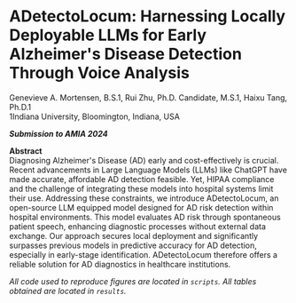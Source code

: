 # ADetectoLocum: Harnessing Locally Deployable LLMs for Early Alzheimer's Disease Detection Through Voice Analysis

Genevieve A. Mortensen, B.S.1, Rui Zhu, Ph.D. Candidate, M.S.1, Haixu Tang, Ph.D.1  
1Indiana University, Bloomington, Indiana, USA

**_Submission to AMIA 2024_**

**Abstract**  
Diagnosing Alzheimer's Disease (AD) early and cost-effectively is crucial. Recent advancements in Large Language Models (LLMs) like ChatGPT have made accurate, affordable AD detection feasible. Yet, HIPAA compliance and the challenge of integrating these models into hospital systems limit their use. Addressing these constraints, we introduce ADetectoLocum, an open-source LLM equipped model designed for AD risk detection within hospital environments. This model evaluates AD risk through spontaneous patient speech, enhancing diagnostic processes without external data exchange. Our approach secures local deployment and significantly surpasses previous models in predictive accuracy for AD detection, especially in early-stage identification. ADetectoLocum therefore offers a reliable solution for AD diagnostics in healthcare institutions.

*All code used to reproduce figures are located in `scripts`. All tables obtained are located in `results`.*
